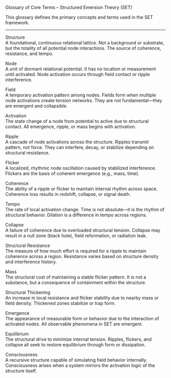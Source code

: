 
Glossary of Core Terms – Structured Emersion Theory (SET)

This glossary defines the primary concepts and terms used in the SET framework.

---

Structure  
A foundational, continuous relational lattice. Not a background or substrate, but the totality of all potential node interactions. The source of coherence, resistance, and tempo.

Node  
A unit of dormant relational potential. It has no location or measurement until activated. Node activation occurs through field contact or ripple interference.

Field  
A temporary activation pattern among nodes. Fields form when multiple node activations create tension networks. They are not fundamental—they are emergent and collapsible.

Activation  
The state change of a node from potential to active due to structural contact. All emergence, ripple, or mass begins with activation.

Ripple  
A cascade of node activations across the structure. Ripples transmit pattern, not force. They can interfere, decay, or stabilize depending on structural resistance.

Flicker  
A localized, rhythmic node oscillation caused by stabilized interference. Flickers are the basis of coherent emergence (e.g., mass, time).

Coherence  
The ability of a ripple or flicker to maintain internal rhythm across space. Coherence loss results in redshift, collapse, or signal death.

Tempo  
The rate of local activation change. Time is not absolute—it is the rhythm of structural behavior. Dilation is a difference in tempo across regions.

Collapse  
A failure of coherence due to overloaded structural tension. Collapse may result in a null zone (black hole), field reformation, or radiation leak.

Structural Resistance  
The measure of how much effort is required for a ripple to maintain coherence across a region. Resistance varies based on structure density and interference history.

Mass  
The structural cost of maintaining a stable flicker pattern. It is not a substance, but a consequence of containment within the structure.

Structural Thickening  
An increase in local resistance and flicker stability due to nearby mass or field density. Thickened zones stabilize or trap form.

Emergence  
The appearance of measurable form or behavior due to the interaction of activated nodes. All observable phenomena in SET are emergent.

Equilibrium  
The structural drive to minimize internal tension. Ripples, flickers, and collapse all seek to restore equilibrium through form or dissipation.

Consciousness  
A recursive structure capable of simulating field behavior internally. Consciousness arises when a system mirrors the activation logic of the structure itself.
